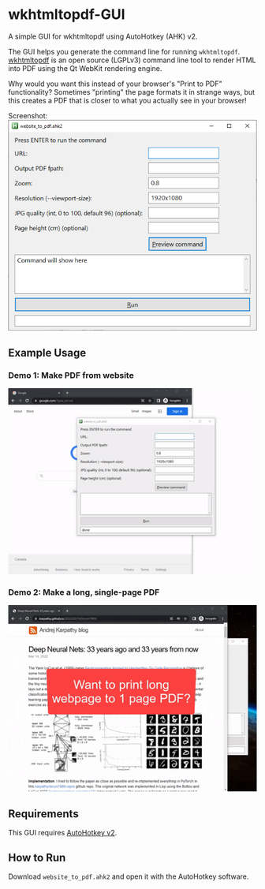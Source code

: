 # wkhtmltopdf-GUI
A simple GUI for wkhtmltopdf using AutoHotkey (AHK) v2.

The GUI helps you generate the command line for running `wkhtmltopdf`. [wkhtmltopdf](https://wkhtmltopdf.org/) is an open source (LGPLv3) command line tool to render HTML into PDF using the Qt WebKit rendering engine.

Why would you want this instead of your browser's "Print to PDF" functionality?
Sometimes "printing" the page formats it in strange ways, 
but this creates a PDF that is closer to what you actually see in your browser!

Screenshot:  
![](documentation/GUI_screenshot.png)

## Example Usage

### Demo 1: Make PDF from website
![](documentation/GUI_demo_1.gif)

### Demo 2: Make a long, single-page PDF
![](documentation/GUI_demo_2.gif)

## Requirements

This GUI requires [AutoHotkey v2](https://www.autohotkey.com/v2/).

## How to Run

Download `website_to_pdf.ahk2` and open it with the AutoHotkey software.